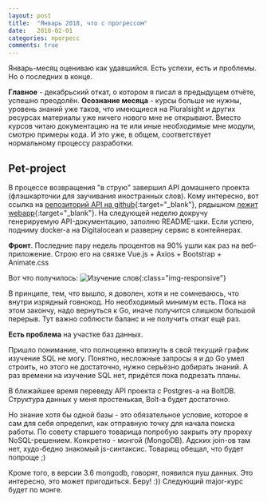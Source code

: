 ```yaml
---
layout: post
title:  "Январь 2018, что с прогрессом"
date:   2018-02-01
categories: прогресс
comments: true
---
```

Январь-месяц оцениваю как удавшийся. Есть успехи, есть и проблемы. Но о последних в конце.

**Главное** - декабрьский откат, о котором я писал в предыдущем отчёте, успешно преодолён.
**Осознание месяца** - курсы больше не нужны, уровень знаний уже таков, что имеющиеся на Pluralsight и других ресурсах материалы уже ничего нового мне не открывают. Вместо курсов читаю документацию на те или иные необходимые мне модули, смотрю примеры кода. И это уже, в общем, соответствует нормальному процессу разработки.

## Pet-project
В процессе возвращения "в струю" завершил API домашнего проекта (флэшкарточки для заучивания иностранных слов). Кому интересно, вот ссылка на [репозиторий API на github](https://github.com/zaffka/newwords){:target="_blank"}, рядышком [лежит webapp](https://github.com/zaffka/newwords-web){:target="_blank"}. На следующей неделю докручу генерируемую API-документацию, заполню README-шки.
Если успею, подниму docker-а на Digitalocean и разверну сервис в контейнерах.

**Фронт**.
Последние пару недель процентов на 90% ушли как раз на веб-приложение. Строю его на связке Vue.js + Axios + Bootstrap + Animate.css

Вот что получилось:
![Изучение слов](/assets/img/Peek2018-02-01.gif){:class="img-responsive"}

В принципе, тем, что вышло, я доволен, хотя и не сомневаюсь, что внутри изрядный говнокод. Но необходимый минимум есть. Пока на этом закончу, надо вернуться к Go, иначе получится слишком большой перерыв. Тут важно соблюсти баланс и не получить откат ещё раз.

**Есть проблема** на участке баз данных.

Пришло понимание, что полноценно впихнуть в свой текущий график изучение SQL не могу. Понятно, несложные запросы я и до Go умел строить, но этого не достаточно, нужно серьёзно добирать знаний. А раз времени на изучение SQL нет, придётся пока подрезать планы.

В ближайшее время переведу API проекта с Postgres-а на BoltDB. Структура данных у меня простенькая, Bolt-а будет достаточно.

Но знание хотя бы одной базы - это обязательное условие, которое я сам для себя определил, как отправную точку для начала поиска работы.
По совету старшего товарища попробую закрыть эту прореху NoSQL-решением. Конкретно - монгой (MongoDB). Адских join-ов там нет, худо-бедно знакомый js-синтаксис. Товарищ обещал, что будет попроще ;)

Кроме того, в версии 3.6 mongodb, говорят, появился пуш данных. Это интересно, это может пригодиться. Беру! :))
Следующий major-курс будет по монге. 
